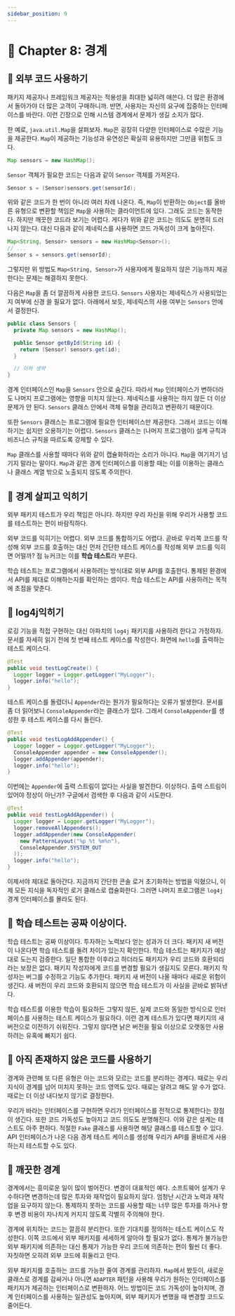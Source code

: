 ```yaml
---
sidebar_position: 9
---
```


# 🍭 Chapter 8: 경계

## 🎃 외부 코드 사용하기
패키지 제공자나 프레임워크 제공자는 적용성을 최대한 넓히려 애쓴다. 더 많은 환경에서 돌아가야 더 많은 고객이 구매하니까. 반면, 사용자는 자신의 요구에 집중하는 인터페이스를 바란다. 이런 긴장으로 인해 시스템 경계에서 문제가 생길 소지가 많다.   

한 예로, `java.util.Map`을 살펴보자. `Map`은 굉장히 다양한 인터페이스로 수많은 기능을 제공한다. `Map`이 제공하는 기능성과 유연성은 확실히 유용하지만 그만큼 위험도 크다.   

```java
Map sensors = new HashMap();
```

`Sensor` 객체가 필요한 코드는 다음과 같이 `Sensor` 객체를 가져온다.

```java
Sensor s = (Sensor)sensors.get(sensorId);
```

위와 같은 코드가 한 번이 아니라 여러 차례 나온다. 즉, `Map`이 반환하는 `Object`를 올바른 유형으로 변환할 책임은 `Map`을 사용하는 클라이언트에 있다. 그래도 코드는 동작한다. 하지만 깨끗한 코드라 보기는 어렵다. 게다가 위와 같은 코드는 의도도 분명히 드러나지 않는다. 대신 다음과 같이 제네릭스를 사용하면 코드 가독성이 크게 높아진다.

```java
Map<String, Sensor> sensors = new HashMap<Sensor>();
// ...
Sensor s = sensors.get(sensorId);
```

그렇지만 위 방법도 `Map<String, Sensor>`가 사용자에게 필요하지 않은 기능까지 제공한다는 문제는 해결하지 못한다.   

다음은 `Map`을 좀 더 깔끔하게 사용한 코드다. `Sensors` 사용자는 제네릭스가 사용되었는지 여부에 신경 쓸 필요가 없다. 아래에서 보듯, 제네릭스의 사용 여부는 `Sensors` 안에서 결정한다.

```java
public class Sensors {
  private Map sensors = new HashMap();

  public Sensor getById(String id) {
    return (Sensor) sensors.get(id);
  }

  // 이하 생략
}
```

경계 인터페이스인 `Map`을 `Sensors` 안으로 숨긴다. 따라서 `Map` 인터페이스가 변하더라도 나머지 프로그램에는 영향을 미치지 않는다. 제네릭스를 사용하는 하지 않든 더 이상 문제가 안 된다. `Sensors` 클래스 안에서 객체 유형을 관리하고 변환하기 때문이다.   

또한 `Sensors` 클래스는 프로그램에 필요한 인터페이스만 제공한다. 그래서 코드는 이해하기는 쉽지만 오용하기는 어렵다. `Sensors` 클래스는 (나머지 프로그램이) 설계 규칙과 비즈니스 규칙을 따르도록 강제할 수 있다.   

`Map` 클래스를 사용할 때마다 위와 같이 캡슐화하라는 소리가 아니다. `Map`을 여기저기 넘기지 말라는 말이다. `Map`과 같은 경계 인터페이스를 이용할 때는 이를 이용하는 클래스나 클래스 계열 밖으로 노출되지 않도록 주의한다.

## 🎃 경계 살피고 익히기
외부 패키지 테스트가 우리 책임은 아니다. 하지만 우리 자신을 위해 우리가 사용할 코드를 테스트하는 편이 바람직하다.   

외부 코드를 익히기는 어렵다. 외부 코드를 통합하기도 어렵다. 곧바로 우리쪽 코드를 작성해 외부 코드를 호출하는 대신 먼저 간단한 테스트 케이스를 작성해 외부 코드를 익히면 어떨까? 점 뉴커크는 이를 **학습 테스트**라 부른다.   

학습 테스트는 프로그램에서 사용하려는 방식대로 외부 API를 호출한다. 통제된 환경에서 API를 제대로 이해하는지를 확인하는 셈이다. 학습 테스트는 API를 사용하려는 목적에 초점을 맞춘다.

## 🎃 log4j익히기
로깅 기능을 직접 구현하는 대신 아파치의 `log4j` 패키지를 사용하려 한다고 가정하자. 문서를 자세히 읽기 전에 첫 번째 테스트 케이스를 작성한다. 화면에 `hello`를 출력하는 테스트 케이스다.

```java
@Test
public void testLogCreate() {
  Logger logger = Logger.getLogger("MyLogger");
  logger.info("hello");
}
```

테스트 케이스를 돌렸더니 `Appender`라는 뭔가가 필요하다는 오류가 발생한다. 문서를 좀 더 읽어보니 `ConsoleAppender`라는 클래스가 있다. 그래서 `ConsoleAppender`를 생성한 후 테스트 케이스를 다시 돌린다.

```java
@Test
public void testLogAddAppender() {
  Logger logger = Logger.getLogger("MyLogger");
  ConsoleAppender appender = new ConsoleAppender();
  logger.addAppender(appender);
  logger.info("hello");
}
```

이번에는 `Appender`에 출력 스트림이 없다는 사실을 발견한다. 이상하다. 출력 스트림이 있어야 정상이 아닌가? 구글에서 검색한 후 다음과 같이 시도한다.

```java
@Test
public void testLogAddAppender() {
  Logger logger = Logger.getLogger("MyLogger");
  logger.removeAllAppenders();
  logger.addAppender(new ConsoleAppender(
    new PatternLayout("%p %t %m%n"),
    ConsoleAppender.SYSTEM_OUT
  ));
  logger.info("hello");
}
```

이제서야 제대로 돌아간다. 지금까지 간단한 콘솔 로거 초기화하는 방법을 익혔으니, 이제 모든 지식을 독자적인 로거 클래스로 캡슐화한다. 그러면 나머지 프로그램은 `log4j` 경계 인터페이스를 몰라도 된다.

## 🎃 학습 테스트는 공짜 이상이다.
학습 테스트는 공짜 이상이다. 투자하는 노력보다 얻는 성과가 더 크다. 패키지 새 버전이 나온다면 학습 테스트를 돌려 차이가 있는지 확인한다. 학습 테스트는 패키지가 예상대로 도는지 검증한다. 일단 통합한 이후라고 하더라도 패키지가 우리 코드와 호환되리라는 보장은 없다. 패키지 작성자에게 코드를 변경할 필요가 생길지도 모른다. 패키지 작성자는 버그를 수정하고 기능도 추가한다. 패키지 새 버전이 나올 때마다 새로운 위험이 생긴다. 새 버전이 우리 코드와 호환되지 않으면 학습 테스트가 이 사실을 곧바로 밝혀낸다.   

학습 테스트를 이용한 학습이 필요하든 그렇지 않든, 실제 코드와 동일한 방식으로 인터페이스를 사용하는 테스트 케이스가 필요하다. 이런 경계 테스트가 있다면 패키지의 새 버전으로 이전하기 쉬워진다. 그렇지 않다면 낡은 버전을 필요 이상으로 오랫동안 사용하려는 유혹에 빠지기 쉽다.

## 🎃 아직 존재하지 않은 코드를 사용하기
경계와 관련해 또 다른 유형은 아는 코드와 모르는 코드를 분리하는 경계다. 때로는 우리 지식이 경계를 넘어 미치지 못하는 코드 영역도 있다. 때로는 알려고 해도 알 수가 없다. 때로는 더 이상 내다보지 않기로 결정한다.   

우리가 바라는 인터페이스를 구현하면 우리가 인터페이스를 전적으로 통제한다는 장점이 생긴다. 또한 코드 가독성도 높아지고 코드 의도도 분명해진다. 이와 같은 설계는 테스트도 아주 편하다. 적절한 `Fake` 클래스를 사용하면 해당 클래스를 테스트할 수 있다. API 인터페이스가 나온 다음 경계 테스트 케이스를 생성해 우리가 API를 올바르게 사용하는지 테스트할 수도 있다.

## 🎃 깨끗한 경계
경계에서는 흥미로운 일이 많이 벌어진다. 변경이 대표적인 예다. 소프트웨어 설계가 우수하다면 변경하는데 많은 투자와 재작업이 필요하지 않다. 엄청난 시간과 노력과 재작업을 요구하지 않는다. 통제하지 못하는 코드를 사용할 때는 너무 많은 투자를 하거나 향후 변경 비용이 자나치게 커지지 않도록 각별히 주의해야 한다.   

경계에 위치하는 코드는 깔끔히 분리한다. 또한 기대치를 정의하는 테스트 케이스도 작성한다. 이쪽 코드에서 외부 패키지를 세세하게 알아야 할 필요가 없다. 통제가 불가능한 외부 패키지에 의존하는 대신 통제가 가능한 우리 코드에 의존하는 편이 훨씬 더 좋다. 자칫하면 오히려 외부 코드에 휘둘리고 만다.   

외부 패키지를 호출하는 코드를 가능한 줄여 경계를 관리하자. `Map`에서 봤듯이, 새로운 클래스로 경계를 감싸거나 아니면 `ADAPTER` 패턴을 사용해 우리가 원하는 인터페이스를 패키지가 제공하는 인터페이스로 변환하자. 어느 방법이든 코드 가독성이 높아지며, 경계 인터페이스를 사용하는 일관성도 높아지며, 외부 패키지가 변했을 때 변경할 코드도 줄어든다.
